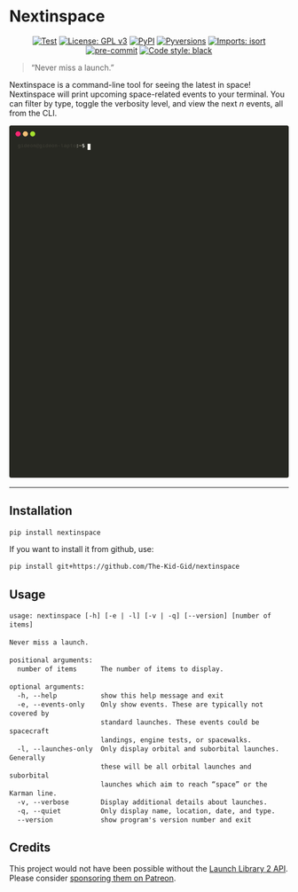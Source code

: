# Nextinspace
<p align="center">
<a href="https://github.com/The-Kid-Gid/nextinspace/actions?query=workflow%3ATest"><img alt="Test" src="https://github.com/The-Kid-Gid/nextinspace/workflows/Test/badge.svg"></a>
<a href="https://www.gnu.org/licenses/gpl-3.0"><img alt="License: GPL v3" src="https://img.shields.io/badge/License-GPLv3-blue.svg"></a>
<a href="https://pypi.org/project/nextinspace/"><img alt="PyPI" src="https://img.shields.io/pypi/v/nextinspace"></a>
<a href="https://img.shields.io/pypi/pyversions/nextinspace"><img alt="Pyversions" src="https://img.shields.io/pypi/pyversions/nextinspace"></a>
<a href="https://pycqa.github.io/isort/"><img alt="Imports: isort" src="https://img.shields.io/badge/%20imports-isort-%231674b1?style=flat&labelColor=ef8336"></a>
<a href="https://github.com/pre-commit/pre-commit"><img alt="pre-commit" src="https://img.shields.io/badge/pre--commit-enabled-brightgreen?logo=pre-commit&logoColor=white"></a>
<a href="https://github.com/psf/black"><img alt="Code style: black" src="https://img.shields.io/badge/code%20style-black-000000.svg"></a>
</p>

> “Never miss a launch.”

Nextinspace is a command-line tool for seeing the latest in space! Nextinspace will print upcoming space-related events to your terminal. You can filter by type, toggle the verbosity level, and view the next *n* events, all from the CLI.


<p align="center">
  <img src="https://raw.githubusercontent.com/The-Kid-Gid/nextinspace/master/img/demo.svg" />
</p>


---

## Installation

```bash
pip install nextinspace
```

If you want to install it from github, use:

```bash
pip install git+https://github.com/The-Kid-Gid/nextinspace
```

## Usage

```
usage: nextinspace [-h] [-e | -l] [-v | -q] [--version] [number of items]

Never miss a launch.

positional arguments:
  number of items      The number of items to display.

optional arguments:
  -h, --help           show this help message and exit
  -e, --events-only    Only show events. These are typically not covered by
                       standard launches. These events could be spacecraft
                       landings, engine tests, or spacewalks.
  -l, --launches-only  Only display orbital and suborbital launches. Generally
                       these will be all orbital launches and suborbital
                       launches which aim to reach “space” or the Karman line.
  -v, --verbose        Display additional details about launches.
  -q, --quiet          Only display name, location, date, and type.
  --version            show program's version number and exit
```

## Credits

This project would not have been possible without the [Launch Library 2 API](https://thespacedevs.com/llapi). Please consider [sponsoring them on Patreon](https://www.patreon.com/TheSpaceDevs).
